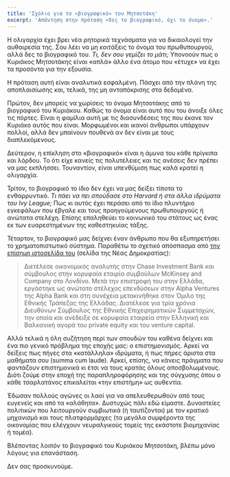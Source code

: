 ```yaml
---
title: 'Σχόλιο για το «βιογραφικό» του Μητσοτάκη'
excerpt: 'Απάντηση στην πρόταση «δες το βιογραφικό, όχι το όνομα».'
---
```


Η ολιγαρχία έχει βρει νέα ρητορικά τεχνάσματα για να δικαιολογεί την
αυθαιρεσία της.  Σου λέει να μη κοιτάξεις το όνομα του πρωθυπουργού,
αλλά δες το βιογραφικό του.  _Τι, δεν σου γεμίζει το μάτι;_  Υπονοούν
πως ο Κυριάκος Μητσοτάκης είναι «απλά» άλλο ένα άτομο που «έτυχε» να
έχει τα προσόντα για την εξουσία.

Η πρόταση αυτή είναι αναλυτικά εσφαλμένη.  Πάσχει από την πλάνη της
αποπλαισίωσης και, τελικά, της μη ανταπόκρισης στα δεδομένα.

Πρώτον, δεν μπορείς να χωρίσεις το όνομα Μητσοτάκης από το βιογραφικό
του Κυριάκου.  Καθώς το όνομα είναι αυτό που του άνοιξε όλες τις πόρτες.
Είναι η φαμίλια αυτή με τις διασυνδέσεις της που έκανε τον Κυριάκο αυτός
που είναι.  Μορφωμένοι και ικανοί άνθρωποι υπάρχουν πολλοί, αλλά δεν
μπαίνουν πουθενά αν δεν είναι με τους διαπλεκόμενους.

Δεύτερον, η επίκληση στο «βιογραφικό» είναι η άμυνα του κάθε πρίγκιπα
και λόρδου.  Το ότι είχε κανείς τις πολυτέλειες και τις ανέσεις δεν
πρέπει να μας εκπλήσσει.  Τουναντίον, είναι υπενθύμιση πως καλά κρατεί
η ολιγαρχία.

Τρίτον, το βιογραφικό το ίδιο δεν έχει να μας δείξει τίποτα το
ενθαρρυντικό.  _Τι πάει να πει σπούδασε στο Harvard ή στα άλλα ιδρύματα
του Ivy League;_  Πως κι αυτός έχει περάσει από το ίδιο πλυντήριο
εγκεφάλων που έβγαλε και τους προηγούμενους πρωθυπουργούς ή ανώτατα
στελέχη.  Επίσης επαληθεύει το κοινωνικό του στάτους ως ένας εκ των
ευαρεστημένων της καθεστηκυίας τάξης.

Τέταρτον, το βιογραφικό μας δείχνει έναν άνθρωπο που θα εξυπηρετήσει το
χρηματοπιστωτικό σύστημα.  Παραθέτω το σχετικό απόσπασμα από [την
επίσημη ιστοσελίδα του](https://nd.gr/mitsotakis-kyriakos) (σελίδα της
Νέας Δημοκρατίας):

>Διετέλεσε οικονομικός αναλυτής στην Chase Investment Bank και
>σύμβουλος στην κορυφαία εταιρία συμβούλων McKinsey and Company στο
>Λονδίνο. Μετά την επιστροφή του στην Ελλάδα, εργάστηκε ως ανώτατο
>στέλεχος επενδύσεων στην Alpha Ventures της Alpha Bank και στη
>συνέχεια μετακινήθηκε στον Όμιλο της Εθνικής Τράπεζας της
>Ελλάδας. Διατέλεσε για τρία χρόνια Διευθύνων Σύμβουλος της Εθνικής
>Επιχειρηματικών Συμμετοχών, την οποία και ανέδειξε σε κορυφαία
>εταιρεία στην Ελληνική και Βαλκανική αγορά του private equity και του
>venture capital.

Αλλά τελικά η όλη συζήτηση περί των σπουδών του καθένα δείχνει και ένα
πιο γενικό πρόβλημα της εποχής μας: ο επιστημονισμός.  Αρκεί να
δείξεις πως πήγες στα «κατάλληλα» ιδρύματα, ή πως πήρες άριστα στα
μαθήματα σου (summa cum laude).  Αρκεί, επίσης, να κάνεις πράγματα που
φαντάζουν επιστημονικά κι έτσι να τους κρατάς όλους αποσβολωμένους.
Διότι ζούμε στην εποχή της παραπληροφόρησης και της σύγχυσης όπου ο
κάθε τσαρλατάνος επικαλείται «την επιστήμη» ως αυθεντία.

Έδωσαν πολλούς αγώνες οι λαοί για να απελευθερωθούν από τους ευγενείς
και από τα «αλάθητα».  Δυστυχώς πάλι εδώ είμαστε.  Δυναστείες πολιτικών
που λειτουργούν συμβιωτικά (ή ταυτίζονται) με τον κρατικό μηχανισμό και
τους πλατφορμάρχες (τα μεγάλα συμφέροντα της οικονομίας που ελέγχουν
νευραλγικούς τομείς της εκάστοτε βιομηχανίας ή τομέα).

Βλέποντας λοιπόν το βιογραφικό του Κυριάκου Μητσοτάκη, βλέπω μόνο
λόγους για επανάσταση.

Δεν σας προσκυνούμε.
